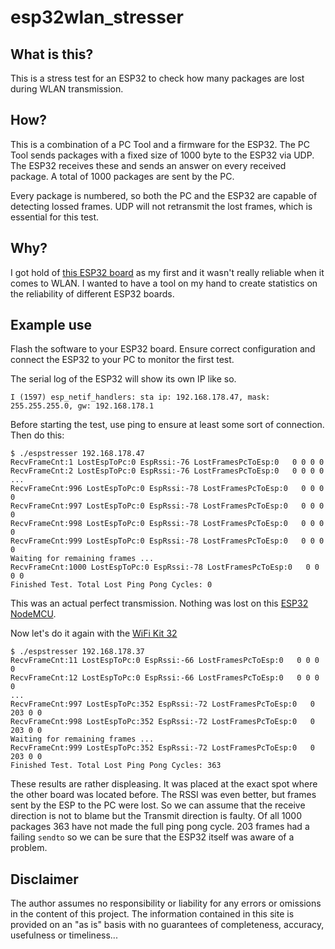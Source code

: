 # esp32wlan_stresser

## What is this?
This is a stress test for an ESP32 to check how many packages are lost during WLAN transmission.

## How?
This is a combination of a PC Tool and a firmware for the ESP32.
The PC Tool sends packages with a fixed size of 1000 byte to the ESP32 via UDP.
The ESP32 receives these and sends an answer on every received package.
A total of 1000 packages are sent by the PC.

Every package is numbered, so both the PC and the ESP32 are capable of detecting lossed frames.
UDP will not retransmit the lost frames, which is essential for this test.

## Why?

I got hold of [this ESP32 board](https://heltec.org/project/wifi-kit-32/) as my first and it wasn't really reliable when it comes to WLAN.
I wanted to have a tool on my hand to create statistics on the reliability of different ESP32 boards.

## Example use

Flash the software to your ESP32 board. Ensure correct configuration and connect the ESP32 to your PC to monitor the first test.

The serial log of the ESP32 will show its own IP like so.

    I (1597) esp_netif_handlers: sta ip: 192.168.178.47, mask: 255.255.255.0, gw: 192.168.178.1

Before starting the test, use ping to ensure at least some sort of connection.
Then do this:

    $ ./espstresser 192.168.178.47
    RecvFrameCnt:1 LostEspToPc:0 EspRssi:-76 LostFramesPcToEsp:0   0 0 0 0
    RecvFrameCnt:2 LostEspToPc:0 EspRssi:-76 LostFramesPcToEsp:0   0 0 0 0
    ...
    RecvFrameCnt:996 LostEspToPc:0 EspRssi:-78 LostFramesPcToEsp:0   0 0 0 0
    RecvFrameCnt:997 LostEspToPc:0 EspRssi:-78 LostFramesPcToEsp:0   0 0 0 0
    RecvFrameCnt:998 LostEspToPc:0 EspRssi:-78 LostFramesPcToEsp:0   0 0 0 0
    RecvFrameCnt:999 LostEspToPc:0 EspRssi:-78 LostFramesPcToEsp:0   0 0 0 0
    Waiting for remaining frames ...
    RecvFrameCnt:1000 LostEspToPc:0 EspRssi:-78 LostFramesPcToEsp:0   0 0 0 0
    Finished Test. Total Lost Ping Pong Cycles: 0

This was an actual perfect transmission. Nothing was lost on this [ESP32 NodeMCU](https://www.berrybase.de/esp32-nodemcu-development-board).

Now let's do it again with the [WiFi Kit 32](https://heltec.org/project/wifi-kit-32/)

    $ ./espstresser 192.168.178.37
    RecvFrameCnt:11 LostEspToPc:0 EspRssi:-66 LostFramesPcToEsp:0   0 0 0 0
    RecvFrameCnt:12 LostEspToPc:0 EspRssi:-66 LostFramesPcToEsp:0   0 0 0 0
    ...
    RecvFrameCnt:997 LostEspToPc:352 EspRssi:-72 LostFramesPcToEsp:0   0 203 0 0
    RecvFrameCnt:998 LostEspToPc:352 EspRssi:-72 LostFramesPcToEsp:0   0 203 0 0
    Waiting for remaining frames ...
    RecvFrameCnt:999 LostEspToPc:352 EspRssi:-72 LostFramesPcToEsp:0   0 203 0 0
    Finished Test. Total Lost Ping Pong Cycles: 363

These results are rather displeasing. It was placed at the exact spot where the other board was located before.
The RSSI was even better, but frames sent by the ESP to the PC were lost. So we can assume that the receive direction is not to blame but the Transmit direction is faulty.
Of all 1000 packages 363 have not made the full ping pong cycle.
203 frames had a failing `sendto` so we can be sure that the ESP32 itself was aware of a problem.


## Disclaimer

The author assumes no responsibility or liability for any errors or omissions in the content of this project. The information contained in this site is provided on an "as is" basis with no guarantees of completeness, accuracy, usefulness or timeliness...
